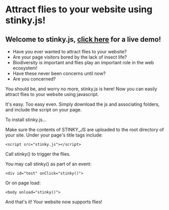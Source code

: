 # Attract flies to your website using stinky.js!

## Welcome to stinky.js, [click here](http://tetrageddon.com/stinkyjs/) for a live demo!

* Have you ever wanted to attract flies to your website?
* Are your page visitors bored by the lack of insect life?
* Biodiversity is important and flies play an important role in the web ecosystem!
* Have these never been concerns until now?
* Are you concerned?

You should be, and worry no more, stinky.js is here! Now you can easily attract flies to your website using javascript.

It's easy. Too easy even.
Simply download the js and associating folders, and include the script on your page.

To install stinky.js...

Make sure the contents of STINKY_JS are uploaded to the root directory of your site.
Under your page's title tags include:
```
<script src="stinky.js"></script>
```

Call stinky() to trigger the flies.

You may call stinky() as part of an event:
```
<div id="test" onClick="stinky()">
```

Or on page load:
```
<body onload="stinky()">
```
And that's it! Your website now supports flies!
